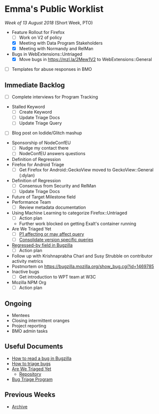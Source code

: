 # Emma's Public Worklist

_Week of 13 August 2018_ (Short Week, PTO)

* Feature Rollout for Firefox
  - [ ] Work on V2 of policy
  - [x] Meeting with Data Program Stakeholders
  - [x] Meeting with Normandy and RelMan
* Bugs in WebExtensions::Untriaged
  - [x] Move bugs in https://mzl.la/2Mew1V2 to WebExtensions::General
* [ ] Templates for abuse responses in BMO

## Immediate Backlog
* [ ] Complete interviews for Program Tracking
* Stalled Keyword
  - [ ] Create Keyword
  - [ ] Update Triage Docs
  - [ ] Update Triage Query
* [ ] Blog post on Iodide/Glitch mashup
* Sponsorship of NodeConfEU
  - [ ] Nudge my contact there
  - [ ] NodeConfEU answers questions
* Definition of Regression
* Firefox for Android Triage
  - [ ] Get Firefox for Android::GeckoView moved to GeckoView::General (:dylan)
* Definition of Regression
  - [ ] Consensus from Security and RelMan
  - [ ] Update Triage Docs 
* Future of Target Milestone field
* Performance Team 
  - [ ] Review metadata documentation
* Using Machine Learning to categorize Firefox::Untriaged 
  - [ ] Action plan
  - Further work blocked on getting Exalt's container running
* Are We Triaged Yet
  - [ ] [P1 affecting or may affect query](https://github.com/emceeaich/are-we-triaged-yet/issues/38)
  - [ ] [Consolidate version specific queries](https://github.com/emceeaich/are-we-triaged-yet/issues/43)
* [Regressed-by field in Bugzilla](https://bugzilla.mozilla.org/show_bug.cgi?id=1461492)
  - [ ] Action plan
* Follow up with Krishnaprabha Chari and Susy Strubble on contributor activity metrics
* Postmortem on https://bugzilla.mozilla.org/show_bug.cgi?id=1469785
* Inactive bugs
  - [ ] Get introduction to WPT team at W3C
* Mozilla NPM Org
  - [ ] Action plan

## Ongoing

* Mentees
* Closing intermittent oranges
* Project reporting
* BMO admin tasks

## Useful Documents

* [How to read a bug in Bugzilla](https://www.youtube.com/watch?v=9_2k4RIrM_o)
* [How to triage bugs](https://github.com/mozilla/bug-handling/blob/master/policy/triage-bugzilla.md)
* [Are We Triaged Yet](https://are-we-triaged-yet.herokuapp.com/) 
  * [Repository](https://github.com/emceeaich/are-we-triaged-yet)
* [Bug Triage Program](https://wiki.mozilla.org/Bug_Triage)

## Previous Weeks
* [Archive](/emceeaich/what-is-emma-working-on/archive.md)
